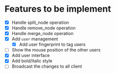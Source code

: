 # Features to be implement

- [x] Handle split_node operation
- [x] Handle remove_node operation
- [x] Handle merge_node operation
- [x] Add `user` management
  - [x] Add user fingerprint to tag users
- [ ] Show the mouse position of the other users
- [x] Add user interface
- [x] Add bold/italic style
- [ ] Broadcast the changes to all client
